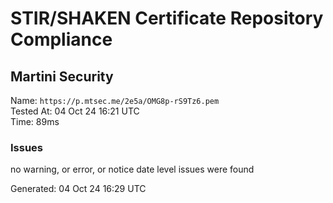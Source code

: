 # STIR/SHAKEN Certificate Repository Compliance

## Martini Security

Name: `https://p.mtsec.me/2e5a/OMG8p-rS9Tz6.pem`\
Tested At: 04 Oct 24 16:21 UTC\
Time: 89ms

### Issues

no warning, or error, or notice date level issues were found

Generated: 04 Oct 24 16:29 UTC